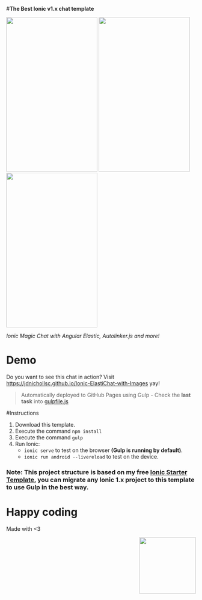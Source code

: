 #**The Best Ionic v1.x chat template**

<img width="242px" height="411px" src="https://s3.amazonaws.com/ionic-marketplace/ionic-elastichat-images/screenshot_1.png">
<img width="242px" height="411px" src="https://s3.amazonaws.com/ionic-marketplace/ionic-elastichat-images/screenshot_2.png">
<img width="242px" height="411px" src="https://s3.amazonaws.com/ionic-marketplace/ionic-elastichat-images/screenshot_3.png">


*Ionic Magic Chat with Angular Elastic, Autolinker.js and more!*

# Demo

Do you want to see this chat in action? Visit https://jdnichollsc.github.io/Ionic-ElastiChat-with-Images yay!
> Automatically deployed to GitHub Pages using Gulp - Check the **last task** into [gulpfile.js](https://github.com/jdnichollsc/Ionic-Starter-Template/blob/master/gulpfile.js)

#Instructions

1. Download this template.
2. Execute the command `npm install`
3. Execute the command `gulp`
4. Run Ionic: 
   - `ionic serve` to test on the browser **(Gulp is running by default)**.
   - `ionic run android --livereload` to test on the device.
   
### **Note**: This project structure is based on my free **[Ionic Starter Template](http://market.ionic.io/starters/ionic-starter-template)**, you can migrate any Ionic 1.x project to this template to use Gulp in the best way. 

# Happy coding
Made with <3

<img width="150px" src="http://phaser.azurewebsites.net/assets/nicholls.png" align="right">

